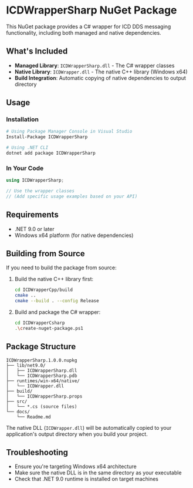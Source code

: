 # ICDWrapperSharp NuGet Package

This NuGet package provides a C# wrapper for ICD DDS messaging functionality, including both managed and native dependencies.

## What's Included

- **Managed Library**: `ICDWrapperSharp.dll` - The C# wrapper classes
- **Native Library**: `ICDWrapper.dll` - The native C++ library (Windows x64)
- **Build Integration**: Automatic copying of native dependencies to output directory

## Usage

### Installation

```bash
# Using Package Manager Console in Visual Studio
Install-Package ICDWrapperSharp

# Using .NET CLI
dotnet add package ICDWrapperSharp
```

### In Your Code

```csharp
using ICDWrapperSharp;

// Use the wrapper classes
// (Add specific usage examples based on your API)
```

## Requirements

- .NET 9.0 or later
- Windows x64 platform (for native dependencies)

## Building from Source

If you need to build the package from source:

1. Build the native C++ library first:
   ```bash
   cd ICDWrapperCpp/build
   cmake ..
   cmake --build . --config Release
   ```

2. Build and package the C# wrapper:
   ```bash
   cd ICDWrapperCsharp
   .\create-nuget-package.ps1
   ```

## Package Structure

```
ICDWrapperSharp.1.0.0.nupkg
├── lib/net9.0/
│   ├── ICDWrapperSharp.dll
│   └── ICDWrapperSharp.pdb
├── runtimes/win-x64/native/
│   └── ICDWrapper.dll
├── build/
│   └── ICDWrapperSharp.props
├── src/
│   └── *.cs (source files)
└── docs/
    └── Readme.md
```

The native DLL (`ICDWrapper.dll`) will be automatically copied to your application's output directory when you build your project.

## Troubleshooting

- Ensure you're targeting Windows x64 architecture
- Make sure the native DLL is in the same directory as your executable
- Check that .NET 9.0 runtime is installed on target machines
